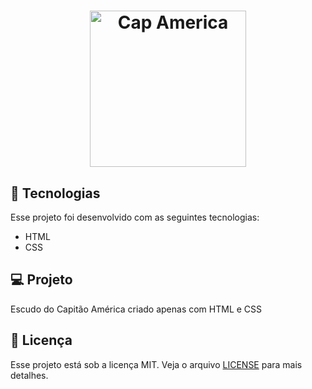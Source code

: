 <h1 align="center">
  <img alt="Cap America" title="Capitao America" src="http://3.bp.blogspot.com/_bfsoDqhWzmQ/TNDQJWyQwvI/AAAAAAAAAMs/j-diEKDcnKE/s1600/preview+blog.jpg" width="250px" />
</h1>


## 🚀 Tecnologias

Esse projeto foi desenvolvido com as seguintes tecnologias:

- HTML
- CSS


## 💻 Projeto

Escudo do Capitão América criado apenas com HTML e CSS

## :memo: Licença

Esse projeto está sob a licença MIT. Veja o arquivo [LICENSE](LICENSE.md) para mais detalhes.
